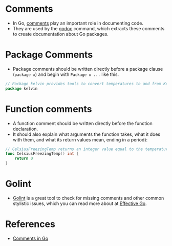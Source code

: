 # Comments
- In Go, [comments](https://exercism.org/tracks/go/concepts/comments) play an important role in documenting code. 
- They are used by the [godoc](https://pkg.go.dev/golang.org/x/tools/cmd/godoc) command, which extracts these comments to create documentation about Go packages.

# Package Comments
- Package comments should be written directly before a package clause (`package x`) and begin with `Package x ...` like this.

````go
// Package kelvin provides tools to convert temperatures to and from Kelvin.
package kelvin
````

# Function comments
- A function comment should be written directly before the function declaration.
- It should also explain what arguments the function takes, what it does with them, and what its return values mean, ending in a period):

````go
// CelsiusFreezingTemp returns an integer value equal to the temperature at which water freezes in degrees Celsius.
func CelsiusFreezingTemp() int {
	return 0
}
````

# Golint
- [Golint](https://github.com/golang/lint) is a great tool to check for missing comments and other common stylistic issues, which you can read more about at [Effective Go](https://go.dev/doc/effective_go).

# References
- [Comments in Go](https://exercism.org/tracks/go/concepts/comments)